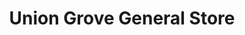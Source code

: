 ---
title: "Union Grove General Store"
url: /union-grove/union-grove-general-store/
shop: Lebensmittel
---
